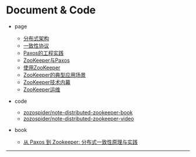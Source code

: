 
# Document & Code

- page
  - [分布式架构](https://github.com/zozospider/note/blob/master/distributed/ZooKeeper/ZooKeeper-book-分布式架构.md)
  - [一致性协议](https://github.com/zozospider/note/blob/master/distributed/ZooKeeper/ZooKeeper-book-一致性协议.md)
  - [Paxos的工程实践](https://github.com/zozospider/note/blob/master/distributed/ZooKeeper/ZooKeeper-book-Paxos的工程实践.md)
  - [ZooKeeper与Paxos](https://github.com/zozospider/note/blob/master/distributed/ZooKeeper/ZooKeeper-book-ZooKeeper与Paxos.md)
  - [使用ZooKeeper](https://github.com/zozospider/note/blob/master/distributed/ZooKeeper/ZooKeeper-book-使用ZooKeeper.md)
  - [ZooKeeper的典型应用场景](https://github.com/zozospider/note/blob/master/distributed/ZooKeeper/ZooKeeper-book-ZooKeeper的典型应用场景.md)
  - [ZooKeeper技术内幕](https://github.com/zozospider/note/blob/master/distributed/ZooKeeper/ZooKeeper-book-ZooKeeper技术内幕.md)
  - [ZooKeeper运维](https://github.com/zozospider/note/blob/master/distributed/ZooKeeper/ZooKeeper-book-ZooKeeper运维.md)

- code
  - [zozospider/note-distributed-zookeeper-book](https://github.com/zozospider/note-distributed-zookeeper-book)
  - [zozospider/note-distributed-zookeeper-video](https://github.com/zozospider/note-distributed-zookeeper-video)

- book
  - [从 Paxos 到 Zookeeper: 分布式一致性原理与实践](https://www.amazon.cn/dp/B00RECRKPK?qid=1550680716)

---

